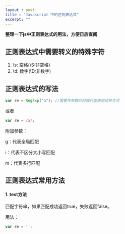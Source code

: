 ```yaml
---
layout : post
title : "Javascript 中的正则表达式"
excerpt: ""
---
```


**整理一下js中正则表达式的用法，方便日后查阅**

## 正则表达式中需要转义的特殊字符

1. \s:	空格(\S:非空格)
2. \d:	数字(\D:非数字)

## 正则表达式的写法

```javascript	
var re = RegExp("a"); //需要传参数的时候只能使用这种方式
```
	
或者	

```javascript
var re = /a/;
```

附加参数：
	
g：代表全局匹配	
	
i：代表不区分大小写匹配	
	
m：代表多行匹配


## 正则表达式常用方法	

#### 1. test方法	

匹配字符串，如果匹配成功返回true，失败返回false。
	
用法： 	

```javascript
var re = '';
```









